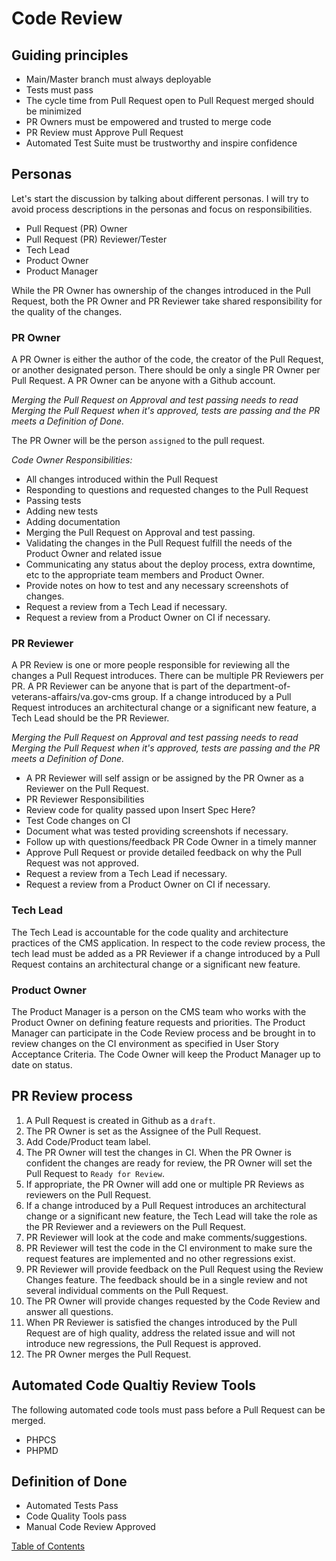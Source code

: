 # Code Review

## Guiding principles

* Main/Master branch must always deployable
* Tests must pass 
* The cycle time from Pull Request open to Pull Request merged should be minimized
* PR Owners must be empowered and trusted to merge code
* PR Review must Approve Pull Request
* Automated Test Suite must be trustworthy and inspire confidence

## Personas

Let's start the discussion by talking about different personas. I will try to avoid process descriptions in the personas and focus on responsibilities.

* Pull Request (PR) Owner
* Pull Request (PR) Reviewer/Tester
* Tech Lead
* Product Owner
* Product Manager

While the PR Owner has ownership of the changes introduced in the Pull Request, both the PR Owner and PR Reviewer take shared responsibility for the quality of the changes.

### PR Owner

A PR Owner is either the author of the code, the creator of the Pull Request, or another designated person. There should be only a single PR Owner per Pull Request. A PR Owner can be anyone with a Github account.

_Merging the Pull Request on Approval and test passing needs to read Merging the Pull Request when it's approved, tests are passing and the PR meets a Definition of Done._

The PR Owner will be the person `assigned` to the pull request.

*Code Owner Responsibilities:*

* All changes introduced within the Pull Request
* Responding to questions and requested changes to the Pull Request
* Passing tests
* Adding new tests
* Adding documentation
* Merging the Pull Request on Approval and test passing.
* Validating the changes in the Pull Request fulfill the needs of the Product Owner and related issue
* Communicating any status about the deploy process, extra downtime, etc to the appropriate team members and Product Owner.
* Provide notes on how to test and any necessary screenshots of changes.
* Request a review from a Tech Lead if necessary.
* Request a review from a Product Owner on CI if necessary.

### PR Reviewer

A PR Review is one or more people responsible for reviewing all the changes a Pull Request introduces. There can be multiple PR Reviewers per PR. A PR Reviewer can be anyone that is part of the department-of-veterans-affairs/va.gov-cms group. If a change introduced by a Pull Request introduces an architectural change or a significant new feature, a Tech Lead should be the PR Reviewer.

_Merging the Pull Request on Approval and test passing needs to read Merging the Pull Request when it's approved, tests are passing and the PR meets a Definition of Done._

* A PR Reviewer will self assign or be assigned by the PR Owner as a Reviewer on the Pull Request.
* PR Reviewer Responsibilities
* Review code for quality passed upon Insert Spec Here?
* Test Code changes on CI
* Document what was tested providing screenshots if necessary.
* Follow up with questions/feedback PR Code Owner in a timely manner
* Approve Pull Request or provide detailed feedback on why the Pull Request was not approved.
* Request a review from a Tech Lead if necessary.
* Request a review from a Product Owner on CI if necessary.

### Tech Lead

The Tech Lead is accountable for the code quality and architecture practices of the CMS application. In respect to the code review process, the tech lead must be added as a PR Reviewer if a change introduced by a Pull Request contains an architectural change or a significant new feature.

### Product Owner

The Product Manager is a person on the CMS team who works with the Product Owner on defining feature requests and priorities. The Product Manager can participate in the Code Review process and be brought in to review changes on the CI environment as specified in User Story Acceptance Criteria. The Code Owner will keep the Product Manager up to date on status.

## PR Review process

1. A Pull Request is created in Github as a `draft`.
1. The PR Owner is set as the Assignee of the Pull Request.
1. Add Code/Product team label.
1. The PR Owner will test the changes in CI. When the PR Owner is confident the changes are ready for review, the PR Owner will set the Pull Request to `Ready for Review`.
1. If appropriate, the PR Owner will add one or multiple PR Reviews as reviewers on the Pull Request.
1. If a change introduced by a Pull Request introduces an architectural change or a significant new feature, the Tech Lead will take the role as the PR Reviewer and a reviewers on the Pull Request.
1. PR Reviewer will look at the code and make comments/suggestions.
1. PR Reviewer will test the code in the CI environment to make sure the request features are implemented and no other regressions exist.
1. PR Reviewer will provide feedback on the Pull Request using the Review Changes feature. The feedback should be in a single review and not several individual comments on the Pull Request.
1. The PR Owner will provide changes requested by the Code Review and answer all questions.
1. When PR Reviewer is satisfied the changes introduced by the Pull Request are of high quality, address the related issue and will not introduce new regressions, the Pull Request is approved.
1. The PR Owner merges the Pull Request.

## Automated Code Qualtiy Review Tools

The following automated code tools must pass before a Pull Request can be merged.

* PHPCS
* PHPMD

## Definition of Done

* Automated Tests Pass
* Code Quality Tools pass
* Manual Code Review Approved


[Table of Contents](../README.md)
